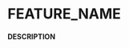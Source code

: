 <!-- Add a name to your PR below -->
# FEATURE_NAME


#### DESCRIPTION

<!-- Enter a short description here -->
<!-- Link to issues in case it fixes an issue -->

